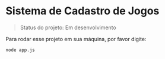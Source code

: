 # Sistema de Cadastro de Jogos

 > Status do projeto: Em desenvolvimento
 
 Para rodar esse projeto em sua máquina, por favor digite:
 
 ```
 node app.js
 ```
